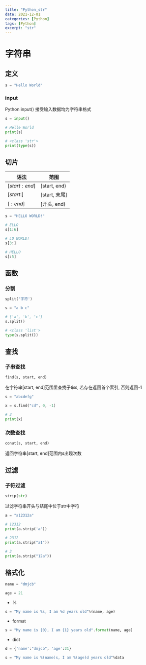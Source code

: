 ```yaml
---
title: "Python_str"
date: 2021-12-01
categories: [Python]
tags: [Python]
excerpt: "str"
---
```


# 字符串

## 定义

```py
s = "Hello World"
```

### input

Python input() 接受输入数据均为字符串格式

```py
s = input()

# Helle World
print(s)

# <class 'str'>
print(type(s))
```

## 切片

| 语法          | 范围          |
| ------------- | ------------- |
| $[start:end]$ | [start, end)  |
| $[start:]$    | [start, 末尾] |
| $[:end]$      | [开头, end)   |

```py
s = "HELLO WORLD!"

# ELLO
s[1:6]

# LO WORLD!
s[3:]

# HELLO
s[:5]
```

## 函数

### 分割

```py
split('字符')
```

```py
s = "a b c"

# ['a', 'b', 'c'] 
s.split()

# <class 'list'>
type(s.split())
```

## 查找

### 子串查找

```py
find(s, start, end)
```

在字符串[start, end]范围里查找子串s, 若存在返回首个索引, 否则返回-1

```py
s = "abcdefg"

x = s.find("cd", 0, -1)

# 2
print(x)
```

### 次数查找

```py
conut(s, start, end)
```

返回字符串[start, end]范围内s出现次数

## 过滤

### 子符过滤

```py
strip(str)
```

过滤字符串开头与结尾中位于str中字符

```py
a = "a12312a"

# 12312
print(a.strip('a'))

# 2312
print(a.strip("a1"))

# 3
print(a.strip("12a"))
```

## 格式化

```py
name = "dmjcb"

age = 21
```

- %

```py
s = "My name is %s, I am %d years old"%(name, age)
```

- format

```py
s = "My name is {0}, I am {1} years old".format(name, age)
```

- dict

```py
d = {'name':"dmjcb", 'age':21}

s = "My name is %(name)s, I am %(age)d years old"%data
```
